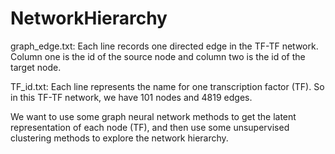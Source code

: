 # NetworkHierarchy

graph_edge.txt:
Each line records one directed edge in the TF-TF network.
Column one is the id of the source node and column two is the id of the target node.

TF_id.txt:
Each line represents the name for one transcription factor (TF).
So in this TF-TF network, we have 101 nodes and 4819 edges.

We want to use some graph neural network methods to get the latent representation of each node (TF),
and then use some unsupervised clustering methods to explore the network hierarchy.
